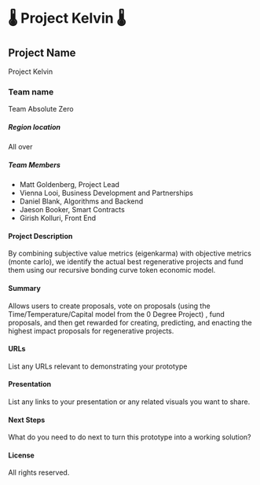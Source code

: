 
# 🌡 Project Kelvin 🌡

## Project Name
Project Kelvin
### Team name
Team Absolute Zero

##### Region location
All over

##### Team Members
- Matt Goldenberg, Project Lead
- Vienna Looi, Business Development and Partnerships
- Daniel Blank, Algorithms and Backend
- Jaeson Booker, Smart Contracts
- Girish Kolluri, Front End

#### Project Description
By combining subjective value metrics (eigenkarma) with objective metrics (monte carlo), we identify the actual best regenerative projects and fund them using our recursive bonding curve token economic model.

#### Summary
Allows users to create proposals, vote on proposals (using the Time/Temperature/Capital model from the 0 Degree Project) , fund proposals, and then get rewarded for creating, predicting, and enacting the highest impact proposals for regenerative projects.

#### URLs
List any URLs relevant to demonstrating your prototype

#### Presentation
List any links to your presentation or any related visuals you want to share.

#### Next Steps
What do you need to do next to turn this prototype into a working solution?

#### License
All rights reserved.
